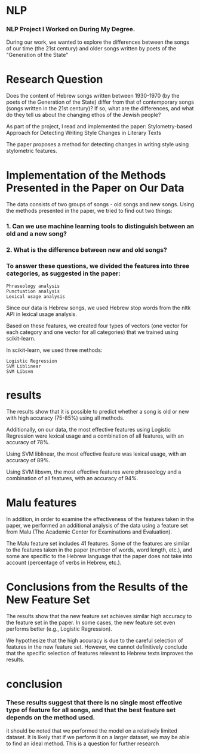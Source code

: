 # NLP
### NLP Project I Worked on During My Degree.

During our work, we wanted to explore the differences between the songs of our time (the 21st century) and older songs written by poets of the "Generation of the State"

# Research Question
Does the content of Hebrew songs written between 1930-1970 (by the poets of the Generation of the State) differ from that of contemporary songs (songs written in the 21st century)? If so, what are the differences, and what do they tell us about the changing ethos of the Jewish people?

As part of the project, I read and implemented the paper:
Stylometry-based Approach for Detecting Writing Style Changes in Literary Texts

The paper proposes a method for detecting changes in writing style using stylometric features.

# Implementation of the Methods Presented in the Paper on Our Data
The data consists of two groups of songs - old songs and new songs. Using the methods presented in the paper, we tried to find out two things:

### 1. Can we use machine learning tools to distinguish between an old and a new song?
### 2. What is the difference between new and old songs?

### To answer these questions, we divided the features into three categories, as suggested in the paper:

    Phraseology analysis
    Punctuation analysis
    Lexical usage analysis
Since our data is Hebrew songs, we used Hebrew stop words from the nltk API in lexical usage analysis.

Based on these features, we created four types of vectors (one vector for each category and one vector for all categories) that we trained using scikit-learn.

In scikit-learn, we used three methods:

    Logistic Regression
    SVM Liblinear
    SVM Libsvm


# results

The results show that it is possible to predict whether a song is old or new with high accuracy (75-85%) using all methods.

Additionally, on our data, the most effective features using Logistic Regression were lexical usage and a combination of all features, with an accuracy of 78%.

Using SVM liblinear, the most effective feature was lexical usage, with an accuracy of 89%.

Using SVM libsvm, the most effective features were phraseology and a combination of all features, with an accuracy of 94%.

# Malu features
In addition, in order to examine the effectiveness of the features taken in the paper, we performed an additional analysis of the data using a feature set from Malu (The Academic Center for Examinations and Evaluation).

The Malu feature set includes 41 features. Some of the features are similar to the features taken in the paper (number of words, word length, etc.), and some are specific to the Hebrew language that the paper does not take into account (percentage of verbs in Hebrew, etc.).

# Conclusions from the Results of the New Feature Set
The results show that the new feature set achieves similar high accuracy to the feature set in the paper. In some cases, the new feature set even performs better (e.g., Logistic Regression).

We hypothesize that the high accuracy is due to the careful selection of features in the new feature set. However, we cannot definitively conclude that the specific selection of features relevant to Hebrew texts improves the results.

# conclusion
### These results suggest that there is no single most effective type of feature for all songs, and that the best feature set depends on the method used. 
it should be noted  that we performed the model on a relatively limited dataset. It is likely that if we perform it on a larger dataset, we may be able to find an ideal method. This is a question for further research
